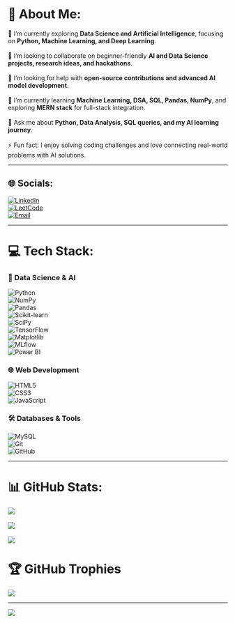 # 💫 About Me:
🎯 I’m currently exploring **Data Science and Artificial Intelligence**, focusing on **Python, Machine Learning, and Deep Learning**.<br>  
🤝 I’m looking to collaborate on beginner-friendly **AI and Data Science projects, research ideas, and hackathons**.<br>  
🙌 I’m looking for help with **open-source contributions and advanced AI model development**.<br>  
🌱 I’m currently learning **Machine Learning, DSA, SQL, Pandas, NumPy**, and exploring **MERN stack** for full-stack integration.<br>  
💬 Ask me about **Python, Data Analysis, SQL queries, and my AI learning journey**.<br>  
⚡ Fun fact: I enjoy solving coding challenges and love connecting real-world problems with AI solutions.  

---

## 🌐 Socials:
[![LinkedIn](https://img.shields.io/badge/LinkedIn-%230077B5.svg?logo=linkedin&logoColor=white)](https://www.linkedin.com/in/sai-kamal-kandukuri-404288305)  
[![LeetCode](https://img.shields.io/badge/LeetCode-FFA116?style=for-the-badge&logo=LeetCode&logoColor=black)](https://leetcode.com/u/kamal1128/)  
[![Email](https://img.shields.io/badge/Email-D14836?logo=gmail&logoColor=white)](mailto:kamalkandukuri12345@gmail.com)  

---

# 💻 Tech Stack:

### 🧠 Data Science & AI  
![Python](https://img.shields.io/badge/Python-3670A0?style=for-the-badge&logo=python&logoColor=ffdd54)  
![NumPy](https://img.shields.io/badge/NumPy-013243?style=for-the-badge&logo=numpy&logoColor=white)  
![Pandas](https://img.shields.io/badge/Pandas-150458?style=for-the-badge&logo=pandas&logoColor=white)  
![Scikit-learn](https://img.shields.io/badge/Scikit--learn-F7931E?style=for-the-badge&logo=scikit-learn&logoColor=white)  
![SciPy](https://img.shields.io/badge/SciPy-0C55A5?style=for-the-badge&logo=scipy&logoColor=white)  
![TensorFlow](https://img.shields.io/badge/TensorFlow-FF6F00?style=for-the-badge&logo=TensorFlow&logoColor=white)  
![Matplotlib](https://img.shields.io/badge/Matplotlib-ffffff?style=for-the-badge&logo=Matplotlib&logoColor=black)  
![MLflow](https://img.shields.io/badge/MLflow-0194E2?style=for-the-badge&logo=MLflow&logoColor=white)  
![Power BI](https://img.shields.io/badge/Power%20BI-F2C811?style=for-the-badge&logo=powerbi&logoColor=black)  

### 🌐 Web Development  
![HTML5](https://img.shields.io/badge/HTML5-E34F26?style=for-the-badge&logo=html5&logoColor=white)  
![CSS3](https://img.shields.io/badge/CSS3-1572B6?style=for-the-badge&logo=css3&logoColor=white)  
![JavaScript](https://img.shields.io/badge/JavaScript-F7DF1E?style=for-the-badge&logo=javascript&logoColor=black)  

### 🛠️ Databases & Tools  
![MySQL](https://img.shields.io/badge/MySQL-4479A1?style=for-the-badge&logo=mysql&logoColor=white)  
![Git](https://img.shields.io/badge/Git-F05033?style=for-the-badge&logo=git&logoColor=white)  
![GitHub](https://img.shields.io/badge/GitHub-121011?style=for-the-badge&logo=github&logoColor=white)  

---

# 📊 GitHub Stats:
![](https://github-readme-stats.vercel.app/api?username=Kamal1128&theme=dark&hide_border=false&include_all_commits=false&count_private=false)<br/>  
![](https://nirzak-streak-stats.vercel.app/?user=Kamal1128&theme=dark&hide_border=false)<br/>  
![](https://github-readme-stats.vercel.app/api/top-langs/?username=Kamal1128&theme=dark&hide_border=false&include_all_commits=false&count_private=false&layout=compact)  

# 🏆 GitHub Trophies
![](https://github-profile-trophy.vercel.app/?username=Kamal1128&theme=darkhub&no-frame=false&no-bg=false&margin-w=4)  

---
[![](https://visitcount.itsvg.in/api?id=Kamal1128&icon=0&color=0)](https://visitcount.itsvg.in)  

<!-- Proudly created with GPRM ( https://gprm.itsvg.in ) -->
